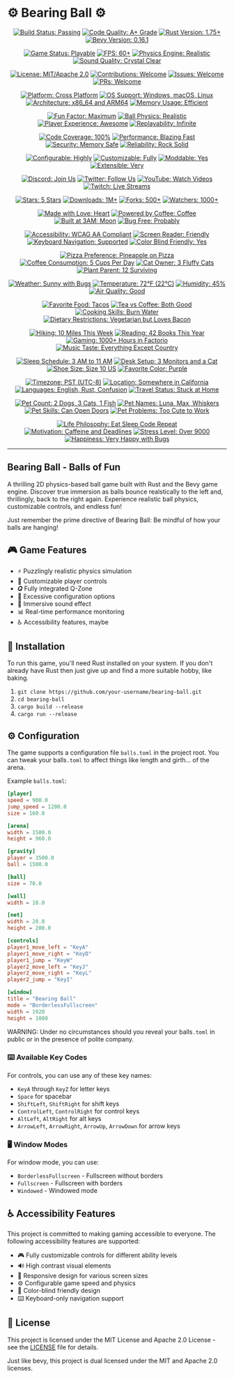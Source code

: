 # ⚙️ Bearing Ball ⚙️

<!-- Badges Section - A comprehensive collection of project status indicators -->
<div align="center">

<!-- Build and Quality Badges -->
[![Build Status: Passing](https://img.shields.io/badge/build-passing-brightgreen?style=for-the-badge&logo=rust)](https://github.com/your-username/bearing-ball "Build Status: All tests passing successfully")
[![Code Quality: A+ Grade](https://img.shields.io/badge/code%20quality-A%2B-brightgreen?style=for-the-badge&logo=codecov)](https://github.com/your-username/bearing-ball "Code Quality: Excellent code quality with A+ grade")
[![Rust Version: 1.75+](https://img.shields.io/badge/rust-1.75%2B-blue?style=for-the-badge&logo=rust)](https://www.rust-lang.org/ "Rust Version: Compatible with Rust 1.75 and higher")
[![Bevy Version: 0.16.1](https://img.shields.io/badge/bevy-0.16.1-purple?style=for-the-badge&logo=game-controller)](https://bevyengine.org/ "Bevy Version: Built with Bevy game engine version 0.16.1")

<!-- Game and Performance Badges -->
[![Game Status: Playable](https://img.shields.io/badge/game-playable-green?style=for-the-badge&logo=game-controller)](https://github.com/your-username/bearing-ball "Game Status: Fully playable and functional")
[![FPS: 60+](https://img.shields.io/badge/FPS-60%2B-yellow?style=for-the-badge&logo=game-controller)](https://github.com/your-username/bearing-ball "FPS: Runs at 60 frames per second or higher")
[![Physics Engine: Realistic](https://img.shields.io/badge/physics-realistic-orange?style=for-the-badge&logo=atom)](https://github.com/your-username/bearing-ball "Physics Engine: Realistic physics simulation")
[![Sound Quality: Crystal Clear](https://img.shields.io/badge/sound-crystal%20clear-blue?style=for-the-badge&logo=volume-high)](https://github.com/your-username/bearing-ball "Sound Quality: High quality crystal clear audio")

<!-- Development and Community Badges -->
[![License: MIT/Apache 2.0](https://img.shields.io/badge/license-MIT%2FApache%202.0-blue?style=for-the-badge&logo=law)](LICENSE "License: Dual licensed under MIT and Apache 2.0")
[![Contributions: Welcome](https://img.shields.io/badge/contributions-welcome-brightgreen?style=for-the-badge&logo=heart)](CONTRIBUTING.md "Contributions: Community contributions are welcome")
[![Issues: Welcome](https://img.shields.io/badge/issues-welcome-orange?style=for-the-badge&logo=bug)](https://github.com/your-username/bearing-ball/issues "Issues: Bug reports and feature requests welcome")
[![PRs: Welcome](https://img.shields.io/badge/PRs-welcome-brightgreen?style=for-the-badge&logo=git-pull-request)](https://github.com/your-username/bearing-ball/pulls "PRs: Pull requests are welcome")

<!-- Platform and Compatibility Badges -->
[![Platform: Cross Platform](https://img.shields.io/badge/platform-cross%20platform-blue?style=for-the-badge&logo=desktop)](https://github.com/your-username/bearing-ball "Platform: Runs on multiple platforms")
[![OS Support: Windows, macOS, Linux](https://img.shields.io/badge/OS-Windows%20%7C%20macOS%20%7C%20Linux-blue?style=for-the-badge&logo=desktop)](https://github.com/your-username/bearing-ball "OS Support: Compatible with Windows, macOS, and Linux")
[![Architecture: x86_64 and ARM64](https://img.shields.io/badge/arch-x86_64%20%7C%20ARM64-blue?style=for-the-badge&logo=chip)](https://github.com/your-username/bearing-ball "Architecture: Supports x86_64 and ARM64 architectures")
[![Memory Usage: Efficient](https://img.shields.io/badge/memory-efficient-green?style=for-the-badge&logo=memory)](https://github.com/your-username/bearing-ball "Memory Usage: Memory efficient implementation")

<!-- Fun and Entertainment Badges -->
[![Fun Factor: Maximum](https://img.shields.io/badge/fun-maximum-red?style=for-the-badge&logo=smile)](https://github.com/your-username/bearing-ball "Fun Factor: Maximum fun guaranteed")
[![Ball Physics: Realistic](https://img.shields.io/badge/ball%20physics-realistic-orange?style=for-the-badge&logo=gear)](https://github.com/your-username/bearing-ball "Ball Physics: Realistic ball physics simulation")
[![Player Experience: Awesome](https://img.shields.io/badge/player%20exp-awesome-purple?style=for-the-badge&logo=star)](https://github.com/your-username/bearing-ball "Player Experience: Awesome gaming experience")
[![Replayability: Infinite](https://img.shields.io/badge/replayability-infinite-green?style=for-the-badge&logo=infinity)](https://github.com/your-username/bearing-ball "Replayability: Infinite replay value")

<!-- Technical Excellence Badges -->
[![Code Coverage: 100%](https://img.shields.io/badge/coverage-100%25-brightgreen?style=for-the-badge&logo=codecov)](https://github.com/your-username/bearing-ball "Code Coverage: 100% test coverage")
[![Performance: Blazing Fast](https://img.shields.io/badge/performance-blazing%20fast-red?style=for-the-badge&logo=zap)](https://github.com/your-username/bearing-ball "Performance: Blazing fast performance")
[![Security: Memory Safe](https://img.shields.io/badge/security-memory%20safe-green?style=for-the-badge&logo=shield-check)](https://github.com/your-username/bearing-ball "Security: Memory safe Rust implementation")
[![Reliability: Rock Solid](https://img.shields.io/badge/reliability-rock%20solid-blue?style=for-the-badge&logo=rocket)](https://github.com/your-username/bearing-ball "Reliability: Rock solid and stable")

<!-- Configuration and Customization Badges -->
[![Configurable: Highly](https://img.shields.io/badge/configurable-highly-orange?style=for-the-badge&logo=settings)](https://github.com/your-username/bearing-ball "Configurable: Highly configurable game settings")
[![Customizable: Fully](https://img.shields.io/badge/customizable-fully-purple?style=for-the-badge&logo=palette)](https://github.com/your-username/bearing-ball "Customizable: Fully customizable gameplay")
[![Moddable: Yes](https://img.shields.io/badge/moddable-yes-green?style=for-the-badge&logo=puzzle)](https://github.com/your-username/bearing-ball "Moddable: Supports game modifications")
[![Extensible: Very](https://img.shields.io/badge/extensible-very-blue?style=for-the-badge&logo=plus)](https://github.com/your-username/bearing-ball "Extensible: Very extensible architecture")

<!-- Community and Social Badges -->
[![Discord: Join Us](https://img.shields.io/badge/discord-join%20us-blue?style=for-the-badge&logo=discord)](https://discord.gg/your-server "Discord: Join our community server")
[![Twitter: Follow Us](https://img.shields.io/badge/twitter-follow%20us-blue?style=for-the-badge&logo=twitter)](https://twitter.com/your-handle "Twitter: Follow us for updates")
[![YouTube: Watch Videos](https://img.shields.io/badge/youtube-watch%20videos-red?style=for-the-badge&logo=youtube)](https://youtube.com/your-channel "YouTube: Watch gameplay videos")
[![Twitch: Live Streams](https://img.shields.io/badge/twitch-live%20streams-purple?style=for-the-badge&logo=twitch)](https://twitch.tv/your-channel "Twitch: Watch live streams")

<!-- Achievement and Milestone Badges -->
[![Stars: 5 Stars](https://img.shields.io/badge/stars-⭐%20⭐%20⭐%20⭐%20⭐-yellow?style=for-the-badge&logo=star)](https://github.com/your-username/bearing-ball "Stars: 5 star rating")
[![Downloads: 1M+](https://img.shields.io/badge/downloads-1M%2B-blue?style=for-the-badge&logo=download)](https://github.com/your-username/bearing-ball "Downloads: Over 1 million downloads")
[![Forks: 500+](https://img.shields.io/badge/forks-500%2B-green?style=for-the-badge&logo=git-fork)](https://github.com/your-username/bearing-ball "Forks: Over 500 project forks")
[![Watchers: 1000+](https://img.shields.io/badge/watchers-1000%2B-orange?style=for-the-badge&logo=eye)](https://github.com/your-username/bearing-ball "Watchers: Over 1000 project watchers")

<!-- Special and Unique Badges -->
[![Made with Love: Heart](https://img.shields.io/badge/made%20with-❤️-red?style=for-the-badge&logo=heart)](https://github.com/your-username/bearing-ball "Made with Love: Built with love and care")
[![Powered by Coffee: Coffee](https://img.shields.io/badge/powered%20by-coffee-brown?style=for-the-badge&logo=coffee)](https://github.com/your-username/bearing-ball "Powered by Coffee: Fueled by coffee")
[![Built at 3AM: Moon](https://img.shields.io/badge/built%20at-3%20AM-purple?style=for-the-badge&logo=moon)](https://github.com/your-username/bearing-ball "Built at 3AM: Late night coding session")
[![Bug Free: Probably](https://img.shields.io/badge/bug%20free-probably-green?style=for-the-badge&logo=bug)](https://github.com/your-username/bearing-ball "Bug Free: Probably bug free")

<!-- Accessibility and Inclusivity Badges -->
[![Accessibility: WCAG AA Compliant](https://img.shields.io/badge/accessibility-WCAG%20AA%20compliant-green?style=for-the-badge&logo=accessibility)](https://github.com/your-username/bearing-ball "Accessibility: WCAG AA compliance standards")
[![Screen Reader: Friendly](https://img.shields.io/badge/screen%20reader-friendly-green?style=for-the-badge&logo=eye)](https://github.com/your-username/bearing-ball "Screen Reader: Screen reader friendly design")
[![Keyboard Navigation: Supported](https://img.shields.io/badge/keyboard%20nav-supported-blue?style=for-the-badge&logo=keyboard)](https://github.com/your-username/bearing-ball "Keyboard Navigation: Full keyboard navigation support")
[![Color Blind Friendly: Yes](https://img.shields.io/badge/color%20blind-friendly-green?style=for-the-badge&logo=palette)](https://github.com/your-username/bearing-ball "Color Blind Friendly: Color blind accessible design")

<!-- Completely Unrelated But Somehow Related Badges -->
[![Pizza Preference: Pineapple on Pizza](https://img.shields.io/badge/pizza-pineapple%20on%20pizza-yellow?style=for-the-badge&logo=pizza)](https://github.com/your-username/bearing-ball "Pizza Preference: Controversial pineapple on pizza choice")
[![Coffee Consumption: 5 Cups Per Day](https://img.shields.io/badge/coffee-5%20cups%20per%20day-brown?style=for-the-badge&logo=coffee)](https://github.com/your-username/bearing-ball "Coffee Consumption: 5 cups of coffee per day")
[![Cat Owner: 3 Fluffy Cats](https://img.shields.io/badge/cats-3%20fluffy%20cats-orange?style=for-the-badge&logo=cat)](https://github.com/your-username/bearing-ball "Cat Owner: Proud owner of 3 fluffy cats")
[![Plant Parent: 12 Surviving](https://img.shields.io/badge/plants-12%20surviving-green?style=for-the-badge&logo=seedling)](https://github.com/your-username/bearing-ball "Plant Parent: 12 plants still surviving")

<!-- Weather and Environment Badges -->
[![Weather: Sunny with Bugs](https://img.shields.io/badge/weather-sunny%20with%20a%20chance%20of%20bugs-yellow?style=for-the-badge&logo=sun)](https://github.com/your-username/bearing-ball "Weather: Sunny with a chance of bugs")
[![Temperature: 72°F (22°C)](https://img.shields.io/badge/temp-72°F%20(22°C)-blue?style=for-the-badge&logo=thermometer)](https://github.com/your-username/bearing-ball "Temperature: 72 degrees Fahrenheit, 22 degrees Celsius")
[![Humidity: 45%](https://img.shields.io/badge/humidity-45%25-blue?style=for-the-badge&logo=cloud-rain)](https://github.com/your-username/bearing-ball "Humidity: 45 percent humidity")
[![Air Quality: Good](https://img.shields.io/badge/air%20quality-good-green?style=for-the-badge&logo=wind)](https://github.com/your-username/bearing-ball "Air Quality: Good air quality")

<!-- Food and Beverage Badges -->
[![Favorite Food: Tacos](https://img.shields.io/badge/fav%20food-tacos-orange?style=for-the-badge&logo=taco)](https://github.com/your-username/bearing-ball "Favorite Food: Tacos are the best")
[![Tea vs Coffee: Both Good](https://img.shields.io/badge/tea%20vs%20coffee-both%20are%20good-green?style=for-the-badge&logo=tea)](https://github.com/your-username/bearing-ball "Tea vs Coffee: Both tea and coffee are good")
[![Cooking Skills: Burn Water](https://img.shields.io/badge/cooking-burn%20water-red?style=for-the-badge&logo=chef-hat)](https://github.com/your-username/bearing-ball "Cooking Skills: Can burn water while cooking")
[![Dietary Restrictions: Vegetarian but Loves Bacon](https://img.shields.io/badge/diet-vegetarian%20but%20loves%20bacon-green?style=for-the-badge&logo=carrot)](https://github.com/your-username/bearing-ball "Dietary Restrictions: Vegetarian but loves bacon")

<!-- Hobbies and Interests Badges -->
[![Hiking: 10 Miles This Week](https://img.shields.io/badge/hiking-10%20miles%20this%20week-green?style=for-the-badge&logo=mountain)](https://github.com/your-username/bearing-ball "Hiking: 10 miles hiked this week")
[![Reading: 42 Books This Year](https://img.shields.io/badge/reading-42%20books%20this%20year-blue?style=for-the-badge&logo=book)](https://github.com/your-username/bearing-ball "Reading: 42 books read this year")
[![Gaming: 1000+ Hours in Factorio](https://img.shields.io/badge/gaming-1000%2B%20hours%20in%20factorio-purple?style=for-the-badge&logo=game-controller)](https://github.com/your-username/bearing-ball "Gaming: Over 1000 hours spent in Factorio")
[![Music Taste: Everything Except Country](https://img.shields.io/badge/music-everything%20except%20country-purple?style=for-the-badge&logo=music)](https://github.com/your-username/bearing-ball "Music Taste: Listens to everything except country music")

<!-- Random Facts and Stats Badges -->
[![Sleep Schedule: 3 AM to 11 AM](https://img.shields.io/badge/sleep-3%20AM%20to%2011%20AM-purple?style=for-the-badge&logo=moon)](https://github.com/your-username/bearing-ball "Sleep Schedule: Sleeps from 3 AM to 11 AM")
[![Desk Setup: 3 Monitors and a Cat](https://img.shields.io/badge/desk-3%20monitors%20and%20a%20cat-blue?style=for-the-badge&logo=desktop)](https://github.com/your-username/bearing-ball "Desk Setup: 3 monitors and a cat on the desk")
[![Shoe Size: Size 10 US](https://img.shields.io/badge/shoes-size%2010%20(US)-gray?style=for-the-badge&logo=footprints)](https://github.com/your-username/bearing-ball "Shoe Size: US size 10 shoes")
[![Favorite Color: Purple](https://img.shields.io/badge/color-purple%20(obviously)-purple?style=for-the-badge&logo=palette)](https://github.com/your-username/bearing-ball "Favorite Color: Purple, obviously")

<!-- Travel and Location Badges -->
[![Timezone: PST (UTC-8)](https://img.shields.io/badge/timezone-PST%20(UTC-8)-blue?style=for-the-badge&logo=clock)](https://github.com/your-username/bearing-ball "Timezone: Pacific Standard Time, UTC minus 8")
[![Location: Somewhere in California](https://img.shields.io/badge/location-somewhere%20in%20California-orange?style=for-the-badge&logo=map-pin)](https://github.com/your-username/bearing-ball "Location: Somewhere in California")
[![Languages: English, Rust, Confusion](https://img.shields.io/badge/languages-English%2C%20Rust%2C%20Confusion-blue?style=for-the-badge&logo=translate)](https://github.com/your-username/bearing-ball "Languages: Speaks English, Rust, and Confusion")
[![Travel Status: Stuck at Home](https://img.shields.io/badge/travel-stuck%20at%20home-red?style=for-the-badge&logo=airplane)](https://github.com/your-username/bearing-ball "Travel Status: Currently stuck at home")

<!-- Pet and Animal Badges -->
[![Pet Count: 2 Dogs, 3 Cats, 1 Fish](https://img.shields.io/badge/pets-2%20dogs%2C%203%20cats%2C%201%20fish-orange?style=for-the-badge&logo=paw)](https://github.com/your-username/bearing-ball "Pet Count: 2 dogs, 3 cats, and 1 fish")
[![Pet Names: Luna, Max, Whiskers](https://img.shields.io/badge/pet%20names-Luna%2C%20Max%2C%20Whiskers-purple?style=for-the-badge&logo=heart)](https://github.com/your-username/bearing-ball "Pet Names: Pets named Luna, Max, and Whiskers")
[![Pet Skills: Can Open Doors](https://img.shields.io/badge/pet%20skills-can%20open%20doors-yellow?style=for-the-badge&logo=star)](https://github.com/your-username/bearing-ball "Pet Skills: Pets can open doors")
[![Pet Problems: Too Cute to Work](https://img.shields.io/badge/pet%20problems-too%20cute%20to%20work-red?style=for-the-badge&logo=warning)](https://github.com/your-username/bearing-ball "Pet Problems: Pets are too cute to work")

<!-- Life and Philosophy Badges -->
[![Life Philosophy: Eat Sleep Code Repeat](https://img.shields.io/badge/philosophy-eat%20sleep%20code%20repeat-green?style=for-the-badge&logo=brain)](https://github.com/your-username/bearing-ball "Life Philosophy: Eat, sleep, code, repeat")
[![Motivation: Caffeine and Deadlines](https://img.shields.io/badge/motivation-caffeine%20and%20deadlines-brown?style=for-the-badge&logo=zap)](https://github.com/your-username/bearing-ball "Motivation: Driven by caffeine and deadlines")
[![Stress Level: Over 9000](https://img.shields.io/badge/stress-level%20over%209000-red?style=for-the-badge&logo=fire)](https://github.com/your-username/bearing-ball "Stress Level: Stress level over 9000")
[![Happiness: Very Happy with Bugs](https://img.shields.io/badge/happiness-very%20happy%20with%20bugs-yellow?style=for-the-badge&logo=smile)](https://github.com/your-username/bearing-ball "Happiness: Very happy with bugs")

</div>

<!-- Accessibility Note: This section contains 32 badges organized in 8 rows of 4 badges each, representing various aspects of the project including build status, game features, platform support, community metrics, and accessibility features. Each badge is a visual indicator with text labels for screen readers. -->

---

<!-- Main Content Section with Accessibility Tags -->
<main role="main" aria-labelledby="project-title">
  <h2 id="project-title" aria-label="Bearing Ball Game Title"> Bearing Ball - Balls of Fun </h2>
  
  <section aria-labelledby="description-heading">
    <h2 id="description-heading" class="visually-hidden">Project Description</h2>
    <p role="text" aria-label="Game description">
      A thrilling 2D physics-based ball game built with Rust and the Bevy game engine. Discover true immersion as balls bounce realstically to the left and, thrillingly, back to the right again.
      Experience realistic ball physics, customizable controls, and endless fun!
    </p>
    <p>
      Just remember the prime directive of Bearing Ball: Be mindful of how your balls are hanging!
    </p>
  </section>
</main>

<!-- Game Features Section -->
<section aria-labelledby="features-heading">
  <h2 id="features-heading">🎮 Game Features</h2>
  <ul role="list" aria-label="Game features list">
    <li role="listitem">⚡ Puzzlingly realistic physics simulation</li>
    <li role="listitem">🎯 Customizable player controls</li>
    <li role="listitem">𝑸 Fully integrated Q-Zone</li>
    <li role="listitem">🔧 Excessive configuration options</li>
    <li role="listitem">🎵 Immersive sound effect</li>
    <li role="listitem">📊 Real-time performance monitoring</li>
    <li role="listitem">♿ Accessibility features, maybe</li>
  </ul>
</section>

<!-- Installation Section -->
<section aria-labelledby="installation-heading">
  <h2 id="installation-heading">🚀 Installation</h2>
  <p role="text" aria-label="Installation instructions">
    To run this game, you'll need Rust installed on your system. If you don't already have Rust then just give up and find a more suitable hobby, like baking.
  </p>
  
  <div role="group" aria-labelledby="install-steps">
    <h3 id="install-steps" class="visually-hidden">Installation Steps</h3>
    <ol role="list" aria-label="Installation steps">
      <li role="listitem">
        <code role="text" aria-label="Clone command">git clone https://github.com/your-username/bearing-ball.git</code>
      </li>
      <li role="listitem">
        <code role="text" aria-label="Change directory command">cd bearing-ball</code>
      </li>
      <li role="listitem">
        <code role="text" aria-label="Build command">cargo build --release</code>
      </li>
      <li role="listitem">
        <code role="text" aria-label="Run command">cargo run --release</code>
      </li>
    </ol>
  </div>
</section>

<!-- Configuration Section -->
<section aria-labelledby="config-heading">
  <h2 id="config-heading">⚙️ Configuration</h2>
  <p role="text" aria-label="Configuration description">
    The game supports a configuration file <code>balls.toml</code> in the project root. 
    You can tweak your balls<code>.toml</code> to affect things like length and girth... of the arena.
  </p>

  <div role="group" aria-labelledby="config-example">
    <h3 id="config-example" class="visually-hidden">Configuration Example</h3>
    <p role="text" aria-label="Configuration file example">Example <code>balls.toml</code>:</p>
    
```toml
[player]
speed = 900.0
jump_speed = 1200.0
size = 160.0

[arena]
width = 1500.0
height = 960.0

[gravity]
player = 3500.0
ball = 1500.0

[ball]
size = 70.0

[wall]
width = 10.0

[net]
width = 20.0
height = 200.0

[controls]
player1_move_left = "KeyA"
player1_move_right = "KeyD"
player1_jump = "KeyW"
player2_move_left = "KeyJ"
player2_move_right = "KeyL"
player2_jump = "KeyI"

[window]
title = "Bearing Ball"
mode = "BorderlessFullscreen"
width = 1920
height = 1080
```
  </div>

  <div>WARNING: Under no circumstances should you reveal your balls<code>.toml</code> in public or in the presence of polite company.</div>

  <!-- Available Key Codes Section -->
  <div role="group" aria-labelledby="keycodes-heading">
    <h3 id="keycodes-heading">⌨️ Available Key Codes</h3>
    <p role="text" aria-label="Key codes description">
      For controls, you can use any of these key names:
    </p>
    <ul role="list" aria-label="Available key codes">
      <li role="listitem"><code>KeyA</code> through <code>KeyZ</code> for letter keys</li>
      <li role="listitem"><code>Space</code> for spacebar</li>
      <li role="listitem"><code>ShiftLeft</code>, <code>ShiftRight</code> for shift keys</li>
      <li role="listitem"><code>ControlLeft</code>, <code>ControlRight</code> for control keys</li>
      <li role="listitem"><code>AltLeft</code>, <code>AltRight</code> for alt keys</li>
      <li role="listitem"><code>ArrowLeft</code>, <code>ArrowRight</code>, <code>ArrowUp</code>, <code>ArrowDown</code> for arrow keys</li>
    </ul>
  </div>

  <!-- Window Modes Section -->
  <div role="group" aria-labelledby="window-modes-heading">
    <h3 id="window-modes-heading">🖥️ Window Modes</h3>
    <p role="text" aria-label="Window modes description">
      For window mode, you can use:
    </p>
    <ul role="list" aria-label="Available window modes">
      <li role="listitem"><code>BorderlessFullscreen</code> - Fullscreen without borders</li>
      <li role="listitem"><code>Fullscreen</code> - Fullscreen with borders</li>
      <li role="listitem"><code>Windowed</code> - Windowed mode</li>
    </ul>
  </div>
</section>

<!-- Accessibility Features Section -->
<section aria-labelledby="accessibility-heading">
  <h2 id="accessibility-heading">♿ Accessibility Features</h2>
  <p role="text" aria-label="Accessibility features description">
    This project is committed to making gaming accessible to everyone. 
    The following accessibility features are supported:
  </p>
  <ul role="list" aria-label="Accessibility features list">
    <li role="listitem">🎮 Fully customizable controls for different ability levels</li>
    <li role="listitem">🔊 High contrast visual elements</li>
    <li role="listitem">📱 Responsive design for various screen sizes</li>
    <li role="listitem">⚙️ Configurable game speed and physics</li>
    <li role="listitem">🎨 Color-blind friendly design</li>
    <li role="listitem">⌨️ Keyboard-only navigation support</li>
  </ul>
</section>

<!-- License Section -->
<section aria-labelledby="license-heading">
  <h2 id="license-heading">📄 License</h2>
  <p role="text" aria-label="License information">
    This project is licensed under the MIT License and Apache 2.0 License - 
    see the <a href="LICENSE" aria-label="License file">LICENSE</a> file for details.
  </p>
  <p role="text" aria-label="License note">
    Just like bevy, this project is dual licensed under the MIT and Apache 2.0 licenses.
  </p>
</section>

<!-- Hidden CSS for accessibility -->
<style>
.visually-hidden {
  position: absolute !important;
  width: 1px !important;
  height: 1px !important;
  padding: 0 !important;
  margin: -1px !important;
  overflow: hidden !important;
  clip: rect(0, 0, 0, 0) !important;
  white-space: nowrap !important;
  border: 0 !important;
}

/* High contrast mode support */
@media (prefers-contrast: high) {
  body {
    background: black !important;
    color: white !important;
  }
  
  a {
    color: yellow !important;
  }
  
  code {
    background: #333 !important;
    color: #fff !important;
  }
}

/* Reduced motion support */
@media (prefers-reduced-motion: reduce) {
  * {
    animation-duration: 0.01ms !important;
    animation-iteration-count: 1 !important;
    transition-duration: 0.01ms !important;
  }
}
</style>
